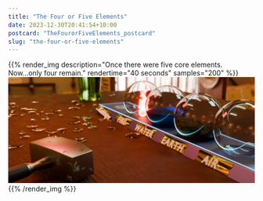 ```yaml
---
title: "The Four or Five Elements"
date: 2023-12-30T20:41:54+10:00
postcard: "TheFourorFiveElements_postcard"
slug: "the-four-or-five-elements"
---
```


{{% render_img
  description="Once there were five core elements. Now...only four remain."
  rendertime="40 seconds"
  samples="200"
%}}
![The elements are compromised](img/ElementalBalls.png)
{{% /render_img %}}